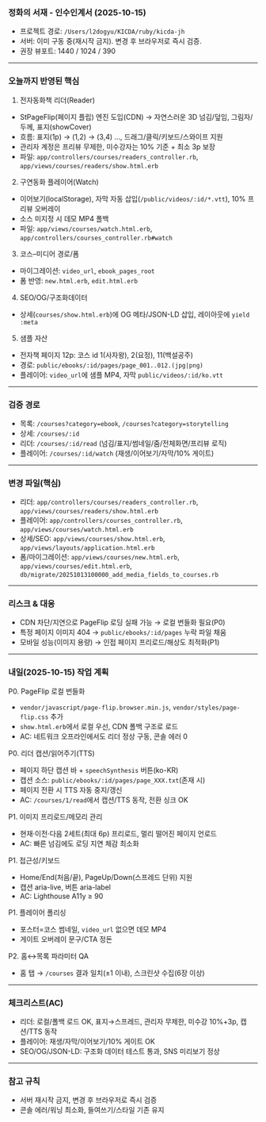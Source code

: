 ### 정화의 서재 - 인수인계서 (2025-10-15)

- 프로젝트 경로: `/Users/l2dogyu/KICDA/ruby/kicda-jh`
- 서버: 이미 구동 중(재시작 금지). 변경 후 브라우저로 즉시 검증.
- 권장 뷰포트: 1440 / 1024 / 390

---

### 오늘까지 반영된 핵심
1) 전자동화책 리더(Reader)
- StPageFlip(페이지 플립) 엔진 도입(CDN) → 자연스러운 3D 넘김/덮임, 그림자/두께, 표지(showCover)
- 흐름: 표지(1p) → (1,2) → (3,4) …, 드래그/클릭/키보드/스와이프 지원
- 관리자 계정은 프리뷰 무제한, 미수강자는 10% 기준 + 최소 3p 보장
- 파일: `app/controllers/courses/readers_controller.rb`, `app/views/courses/readers/show.html.erb`

2) 구연동화 플레이어(Watch)
- 이어보기(localStorage), 자막 자동 삽입(`/public/videos/:id/*.vtt`), 10% 프리뷰 오버레이
- 소스 미지정 시 데모 MP4 폴백
- 파일: `app/views/courses/watch.html.erb`, `app/controllers/courses_controller.rb#watch`

3) 코스–미디어 경로/폼
- 마이그레이션: `video_url`, `ebook_pages_root`
- 폼 반영: `new.html.erb`, `edit.html.erb`

4) SEO/OG/구조화데이터
- 상세(`courses/show.html.erb`)에 OG 메타/JSON-LD 삽입, 레이아웃에 `yield :meta`

5) 샘플 자산
- 전자책 페이지 12p: 코스 id 1(사자왕), 2(요정), 11(백설공주)
- 경로: `public/ebooks/:id/pages/page_001..012.(jpg|png)`
- 플레이어: `video_url`에 샘플 MP4, 자막 `public/videos/:id/ko.vtt`

---

### 검증 경로
- 목록: `/courses?category=ebook`, `/courses?category=storytelling`
- 상세: `/courses/:id`
- 리더: `/courses/:id/read` (넘김/표지/썸네일/줌/전체화면/프리뷰 로직)
- 플레이어: `/courses/:id/watch` (재생/이어보기/자막/10% 게이트)

---

### 변경 파일(핵심)
- 리더: `app/controllers/courses/readers_controller.rb`, `app/views/courses/readers/show.html.erb`
- 플레이어: `app/controllers/courses_controller.rb`, `app/views/courses/watch.html.erb`
- 상세/SEO: `app/views/courses/show.html.erb`, `app/views/layouts/application.html.erb`
- 폼/마이그레이션: `app/views/courses/new.html.erb`, `app/views/courses/edit.html.erb`, `db/migrate/20251013100000_add_media_fields_to_courses.rb`

---

### 리스크 & 대응
- CDN 차단/지연으로 PageFlip 로딩 실패 가능 → 로컬 번들화 필요(P0)
- 특정 페이지 이미지 404 → `public/ebooks/:id/pages` 누락 파일 채움
- 모바일 성능(이미지 용량) → 인접 페이지 프리로드/해상도 최적화(P1)

---

### 내일(2025-10-15) 작업 계획
P0. PageFlip 로컬 번들화
- `vendor/javascript/page-flip.browser.min.js`, `vendor/styles/page-flip.css` 추가
- `show.html.erb`에서 로컬 우선, CDN 폴백 구조로 로드
- AC: 네트워크 오프라인에서도 리더 정상 구동, 콘솔 에러 0

P0. 리더 캡션/읽어주기(TTS)
- 페이지 하단 캡션 바 + `speechSynthesis` 버튼(ko-KR)
- 캡션 소스: `public/ebooks/:id/pages/page_XXX.txt`(존재 시)
- 페이지 전환 시 TTS 자동 중지/갱신
- AC: `/courses/1/read`에서 캡션/TTS 동작, 전환 싱크 OK

P1. 이미지 프리로드/메모리 관리
- 현재·이전·다음 2세트(최대 6p) 프리로드, 멀리 떨어진 페이지 언로드
- AC: 빠른 넘김에도 로딩 지연 체감 최소화

P1. 접근성/키보드
- Home/End(처음/끝), PageUp/Down(스프레드 단위) 지원
- 캡션 aria-live, 버튼 aria-label
- AC: Lighthouse A11y ≥ 90

P1. 플레이어 폴리싱
- 포스터=코스 썸네일, `video_url` 없으면 데모 MP4
- 게이트 오버레이 문구/CTA 정돈

P2. 홈↔목록 파라미터 QA
- 홈 탭 → `/courses` 결과 일치(±1 이내), 스크린샷 수집(6장 이상)

---

### 체크리스트(AC)
- 리더: 로컬/폴백 로드 OK, 표지→스프레드, 관리자 무제한, 미수강 10%+3p, 캡션/TTS 동작
- 플레이어: 재생/자막/이어보기/10% 게이트 OK
- SEO/OG/JSON-LD: 구조화 데이터 테스트 통과, SNS 미리보기 정상

---

### 참고 규칙
- 서버 재시작 금지, 변경 후 브라우저로 즉시 검증
- 콘솔 에러/워닝 최소화, 들여쓰기/스타일 기존 유지

